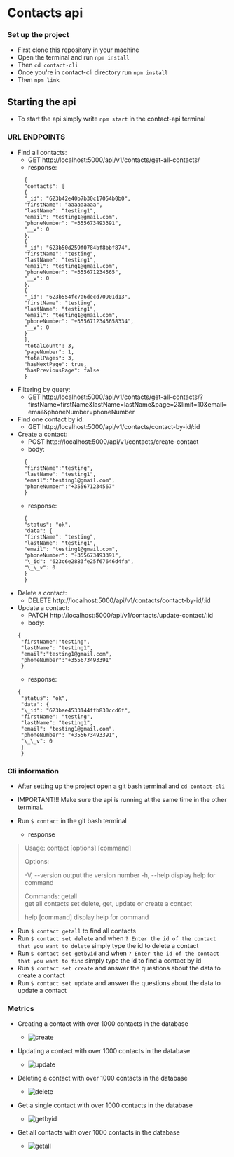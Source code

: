 # Contacts api

### Set up the project

- First clone this repository in your machine
- Open the terminal and run ```npm install```
- Then ```cd contact-cli```
- Once you're in contact-cli directory run ```npm install```
- Then ```npm link```

## Starting the api

- To start the api simply write ```npm start``` in the contact-api terminal

### URL ENDPOINTS

- Find all contacts:
  - GET http://localhost:5000/api/v1/contacts/get-all-contacts/
  - response:
  ```
    {
    "contacts": [
    {
    "_id": "623b42e40b7b30c17054b0b0",
    "firstName": "aaaaaaaaa",
    "lastName": "testing1",
    "email": "testing1@gmail.com",
    "phoneNumber": "+355673493391",
    "__v": 0
    },
    {
    "_id": "623b50d259f0784bf8bbf874",
    "firstName": "testing",
    "lastName": "testing1",
    "email": "testing1@gmail.com",
    "phoneNumber": "+355671234565",
    "__v": 0
    },
    {
    "_id": "623b554fc7a6decd70901d13",
    "firstName": "testing",
    "lastName": "testing1",
    "email": "testing1@gmail.com",
    "phoneNumber": "+3556712345658334",
    "__v": 0
    }
    ],
    "totalCount": 3,
    "pageNumber": 1,
    "totalPages": 3,
    "hasNextPage": true,
    "hasPreviousPage": false
    }
  ```
- Filtering by query:
  - GET http://localhost:5000/api/v1/contacts/get-all-contacts/?firstName=firstName&lastName=lastName&page=2&limit=10&email=email&phoneNumber=phoneNumber
- Find one contact by id:
  - GET http://localhost:5000/api/v1/contacts/contact-by-id/:id
- Create a contact:
  - POST http://localhost:5000/api/v1/contacts/create-contact
  - body:
  ```
    {
    "firstName":"testing",
    "lastName": "testing1",
    "email":"testing1@gmail.com",
    "phoneNumber":"+355671234567"
    }
  ```
  - response:
  ```
    {
    "status": "ok",
    "data": {
    "firstName": "testing",
    "lastName": "testing1",
    "email": "testing1@gmail.com",
    "phoneNumber": "+355673493391",
    "\_id": "623c6e2883fe25f67646d4fa",
    "\_\_v": 0
    }
    }
  ```
- Delete a contact:
  - DELETE http://localhost:5000/api/v1/contacts/contact-by-id/:id
- Update a contact:
  - PATCH http://localhost:5000/api/v1/contacts/update-contact/:id
  - body:
   ```
   {
    "firstName":"testing",
    "lastName": "testing1",
    "email":"testing1@gmail.com",
    "phoneNumber":"+355673493391"
    }
  ```
  - response:
   ```
   {
    "status": "ok",
    "data": {
    "\_id": "623bae4533144ffb830ccd6f",
    "firstName": "testing",
    "lastName": "testing1",
    "email": "testing1@gmail.com",
    "phoneNumber": "+355673493391",
    "\_\_v": 0
    }
    }
   ```
    
### Cli information

- After setting up the project open a git bash terminal and ```cd contact-cli```
- IMPORTANT!!! Make sure the api is running at the same time in the other terminal.
- Run ```$ contact``` in the git bash terminal

  - response

> Usage: contact [options] [command]
>
> Options:
>
> -V, --version output the version number
> -h, --help display help for command
>
> Commands:
> getall            
> get all contacts
> set
> delete, get, update or create a contact
>
> help [command] display help for command

- Run ```$ contact getall``` to find all contacts
- Run ```$ contact set delete``` and when ```? Enter the id of the contact that you want to delete``` simply type the id to delete a contact
- Run ```$ contact set getbyid``` and when ```? Enter the id of the contact that you want to find``` simply type the id to find a contact by id
- Run ```$ contact set create``` and answer the questions about the data to create a contact
- Run ```$ contact set update``` and answer the questions about the data to update a contact


### Metrics

- Creating a contact with over 1000 contacts in the database

  - ![create](https://user-images.githubusercontent.com/94234882/159981698-230701dd-8e8e-42fa-ba13-d2f5da803bd7.png)

- Updating a contact with over 1000 contacts in the database

  - ![update](https://user-images.githubusercontent.com/94234882/159981828-e6c63f77-3a63-4062-9a17-141c75e33ee7.png)

- Deleting a contact with over 1000 contacts in the database

  - ![delete](https://user-images.githubusercontent.com/94234882/159981922-f346c935-5589-4de8-8de9-3af73db5e2a4.png)

- Get a single contact with over 1000 contacts in the database

  - ![getbyid](https://user-images.githubusercontent.com/94234882/159982042-c35dc904-eb2d-4483-b9bd-2d2912361741.png)

- Get all contacts with over 1000 contacts in the database
  
  - ![getall](https://user-images.githubusercontent.com/94234882/159982103-8149e46c-f443-473e-975c-6c54ab86ef36.png)
